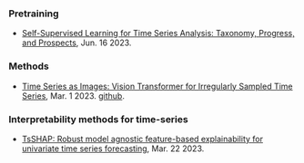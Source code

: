 
### Pretraining

- [Self-Supervised Learning for Time Series Analysis: Taxonomy, Progress, and Prospects](https://arxiv.org/pdf/2306.10125.pdf), Jun. 16 2023.

### Methods

- [Time Series as Images: Vision Transformer for Irregularly Sampled Time Series](https://arxiv.org/pdf/2303.12799.pdf), Mar. 1 2023. [github](https://github.com/Leezekun/ViTST).

### Interpretability methods for time-series

- [TsSHAP: Robust model agnostic feature-based explainability for univariate time series forecasting](https://arxiv.org/pdf/2303.12316.pdf), Mar. 22 2023.
